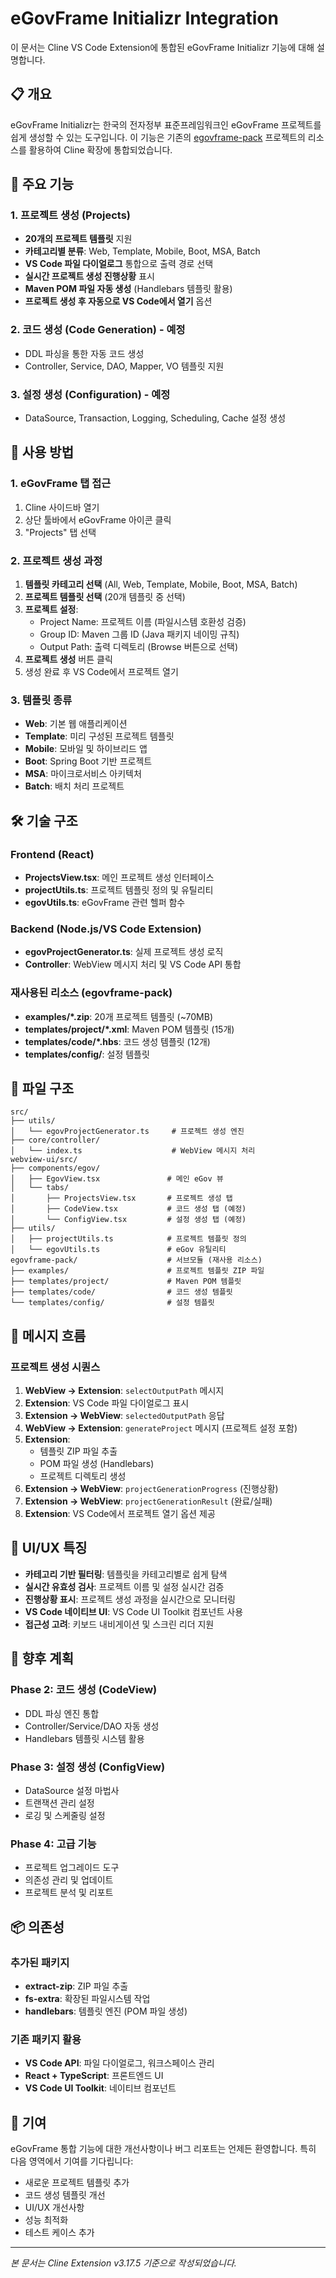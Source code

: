 # eGovFrame Initializr Integration

이 문서는 Cline VS Code Extension에 통합된 eGovFrame Initializr 기능에 대해 설명합니다.

## 📋 개요

eGovFrame Initializr는 한국의 전자정부 표준프레임워크인 eGovFrame 프로젝트를 쉽게 생성할 수 있는 도구입니다. 이 기능은 기존의 [egovframe-pack](https://github.com/chris-yoon/egovframe-pack) 프로젝트의 리소스를 활용하여 Cline 확장에 통합되었습니다.

## 🚀 주요 기능

### 1. 프로젝트 생성 (Projects)
- **20개의 프로젝트 템플릿** 지원
- **카테고리별 분류**: Web, Template, Mobile, Boot, MSA, Batch
- **VS Code 파일 다이얼로그** 통합으로 출력 경로 선택
- **실시간 프로젝트 생성 진행상황** 표시
- **Maven POM 파일 자동 생성** (Handlebars 템플릿 활용)
- **프로젝트 생성 후 자동으로 VS Code에서 열기** 옵션

### 2. 코드 생성 (Code Generation) - 예정
- DDL 파싱을 통한 자동 코드 생성
- Controller, Service, DAO, Mapper, VO 템플릿 지원

### 3. 설정 생성 (Configuration) - 예정
- DataSource, Transaction, Logging, Scheduling, Cache 설정 생성

## 🎯 사용 방법

### 1. eGovFrame 탭 접근
1. Cline 사이드바 열기
2. 상단 툴바에서 eGovFrame 아이콘 클릭
3. "Projects" 탭 선택

### 2. 프로젝트 생성 과정
1. **템플릿 카테고리 선택** (All, Web, Template, Mobile, Boot, MSA, Batch)
2. **프로젝트 템플릿 선택** (20개 템플릿 중 선택)
3. **프로젝트 설정**:
   - Project Name: 프로젝트 이름 (파일시스템 호환성 검증)
   - Group ID: Maven 그룹 ID (Java 패키지 네이밍 규칙)
   - Output Path: 출력 디렉토리 (Browse 버튼으로 선택)
4. **프로젝트 생성** 버튼 클릭
5. 생성 완료 후 VS Code에서 프로젝트 열기

### 3. 템플릿 종류
- **Web**: 기본 웹 애플리케이션
- **Template**: 미리 구성된 프로젝트 템플릿
- **Mobile**: 모바일 및 하이브리드 앱
- **Boot**: Spring Boot 기반 프로젝트
- **MSA**: 마이크로서비스 아키텍처
- **Batch**: 배치 처리 프로젝트

## 🛠 기술 구조

### Frontend (React)
- **ProjectsView.tsx**: 메인 프로젝트 생성 인터페이스
- **projectUtils.ts**: 프로젝트 템플릿 정의 및 유틸리티
- **egovUtils.ts**: eGovFrame 관련 헬퍼 함수

### Backend (Node.js/VS Code Extension)
- **egovProjectGenerator.ts**: 실제 프로젝트 생성 로직
- **Controller**: WebView 메시지 처리 및 VS Code API 통합

### 재사용된 리소스 (egovframe-pack)
- **examples/*.zip**: 20개 프로젝트 템플릿 (~70MB)
- **templates/project/*.xml**: Maven POM 템플릿 (15개)
- **templates/code/*.hbs**: 코드 생성 템플릿 (12개)
- **templates/config/**: 설정 템플릿

## 📁 파일 구조

```
src/
├── utils/
│   └── egovProjectGenerator.ts     # 프로젝트 생성 엔진
├── core/controller/
│   └── index.ts                    # WebView 메시지 처리
webview-ui/src/
├── components/egov/
│   ├── EgovView.tsx               # 메인 eGov 뷰
│   └── tabs/
│       ├── ProjectsView.tsx       # 프로젝트 생성 탭
│       ├── CodeView.tsx           # 코드 생성 탭 (예정)
│       └── ConfigView.tsx         # 설정 생성 탭 (예정)
├── utils/
│   ├── projectUtils.ts            # 프로젝트 템플릿 정의
│   └── egovUtils.ts               # eGov 유틸리티
egovframe-pack/                    # 서브모듈 (재사용 리소스)
├── examples/                      # 프로젝트 템플릿 ZIP 파일
├── templates/project/             # Maven POM 템플릿
├── templates/code/                # 코드 생성 템플릿
└── templates/config/              # 설정 템플릿
```

## 🔧 메시지 흐름

### 프로젝트 생성 시퀀스
1. **WebView → Extension**: `selectOutputPath` 메시지
2. **Extension**: VS Code 파일 다이얼로그 표시
3. **Extension → WebView**: `selectedOutputPath` 응답
4. **WebView → Extension**: `generateProject` 메시지 (프로젝트 설정 포함)
5. **Extension**: 
   - 템플릿 ZIP 파일 추출
   - POM 파일 생성 (Handlebars)
   - 프로젝트 디렉토리 생성
6. **Extension → WebView**: `projectGenerationProgress` (진행상황)
7. **Extension → WebView**: `projectGenerationResult` (완료/실패)
8. **Extension**: VS Code에서 프로젝트 열기 옵션 제공

## 🎨 UI/UX 특징

- **카테고리 기반 필터링**: 템플릿을 카테고리별로 쉽게 탐색
- **실시간 유효성 검사**: 프로젝트 이름 및 설정 실시간 검증
- **진행상황 표시**: 프로젝트 생성 과정을 실시간으로 모니터링
- **VS Code 네이티브 UI**: VS Code UI Toolkit 컴포넌트 사용
- **접근성 고려**: 키보드 내비게이션 및 스크린 리더 지원

## 🚧 향후 계획

### Phase 2: 코드 생성 (CodeView)
- DDL 파싱 엔진 통합
- Controller/Service/DAO 자동 생성
- Handlebars 템플릿 시스템 활용

### Phase 3: 설정 생성 (ConfigView)
- DataSource 설정 마법사
- 트랜잭션 관리 설정
- 로깅 및 스케줄링 설정

### Phase 4: 고급 기능
- 프로젝트 업그레이드 도구
- 의존성 관리 및 업데이트
- 프로젝트 분석 및 리포트

## 📦 의존성

### 추가된 패키지
- **extract-zip**: ZIP 파일 추출
- **fs-extra**: 확장된 파일시스템 작업
- **handlebars**: 템플릿 엔진 (POM 파일 생성)

### 기존 패키지 활용
- **VS Code API**: 파일 다이얼로그, 워크스페이스 관리
- **React + TypeScript**: 프론트엔드 UI
- **VS Code UI Toolkit**: 네이티브 컴포넌트

## 🤝 기여

eGovFrame 통합 기능에 대한 개선사항이나 버그 리포트는 언제든 환영합니다. 특히 다음 영역에서 기여를 기다립니다:

- 새로운 프로젝트 템플릿 추가
- 코드 생성 템플릿 개선
- UI/UX 개선사항
- 성능 최적화
- 테스트 케이스 추가

---

*본 문서는 Cline Extension v3.17.5 기준으로 작성되었습니다.* 